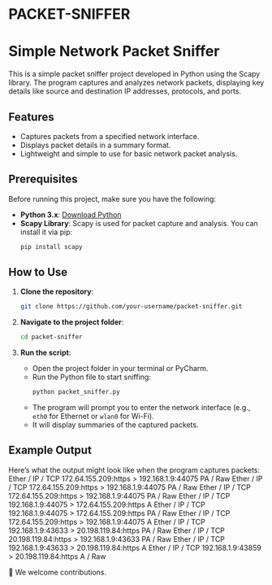 # PACKET-SNIFFER
# Simple Network Packet Sniffer

This is a simple packet sniffer project developed in Python using the Scapy library. The program captures and analyzes network packets, displaying key details like source and destination IP addresses, protocols, and ports.

## Features
- Captures packets from a specified network interface.
- Displays packet details in a summary format.
- Lightweight and simple to use for basic network packet analysis.

## Prerequisites

Before running this project, make sure you have the following:

- **Python 3.x**: [Download Python](https://www.python.org/downloads/)
- **Scapy Library**: Scapy is used for packet capture and analysis. You can install it via pip:
  ```bash
  pip install scapy
  ```

## How to Use

1. **Clone the repository**:
   ```bash
   git clone https://github.com/your-username/packet-sniffer.git
   ```

2. **Navigate to the project folder**:
   ```bash
   cd packet-sniffer
   ```

3. **Run the script**:
   - Open the project folder in your terminal or PyCharm.
   - Run the Python file to start sniffing:
     ```bash
     python packet_sniffer.py
     ```
   - The program will prompt you to enter the network interface (e.g., `eth0` for Ethernet or `wlan0` for Wi-Fi).
   - It will display summaries of the captured packets.

## Example Output

Here’s what the output might look like when the program captures packets:
Ether / IP / TCP 172.64.155.209:https > 192.168.1.9:44075 PA / Raw
Ether / IP / TCP 172.64.155.209:https > 192.168.1.9:44075 PA / Raw
Ether / IP / TCP 172.64.155.209:https > 192.168.1.9:44075 PA / Raw
Ether / IP / TCP 192.168.1.9:44075 > 172.64.155.209:https A
Ether / IP / TCP 192.168.1.9:44075 > 172.64.155.209:https PA / Raw
Ether / IP / TCP 172.64.155.209:https > 192.168.1.9:44075 A
Ether / IP / TCP 192.168.1.9:43633 > 20.198.119.84:https PA / Raw
Ether / IP / TCP 20.198.119.84:https > 192.168.1.9:43633 PA / Raw
Ether / IP / TCP 192.168.1.9:43633 > 20.198.119.84:https A
Ether / IP / TCP 192.168.1.9:43859 > 20.198.119.84:https A / Raw

 
 🎉 We welcome contributions.


